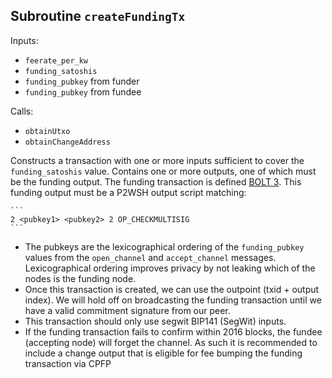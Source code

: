 ## Subroutine `createFundingTx`

Inputs:

-   `feerate_per_kw`
-   `funding_satoshis`
-   `funding_pubkey` from funder
-   `funding_pubkey` from fundee

Calls:

-   `obtainUtxo`
-   `obtainChangeAddress`

Constructs a transaction with one or more inputs sufficient to cover the `funding_satoshis` value. Contains one or more outputs, one of which must be the funding output. The funding transaction is defined [BOLT 3](https://github.com/lightning/bolts/blob/master/03-transactions.md#funding-transaction-output). This funding output must be a P2WSH output script matching:

    ```
    2 <pubkey1> <pubkey2> 2 OP_CHECKMULTISIG
    ```

-   The pubkeys are the lexicographical ordering of the `funding_pubkey` values from the `open_channel` and `accept_channel` messages. Lexicographical ordering improves privacy by not leaking which of the nodes is the funding node.
-   Once this transaction is created, we can use the outpoint (txid + output index). We will hold off on broadcasting the funding transaction until we have a valid commitment signature from our peer.
-   This transaction should only use segwit BIP141 (SegWit) inputs.
-   If the funding transaction fails to confirm within 2016 blocks, the fundee (accepting node) will forget the channel. As such it is recommended to include a change output that is eligible for fee bumping the funding transaction via CPFP
